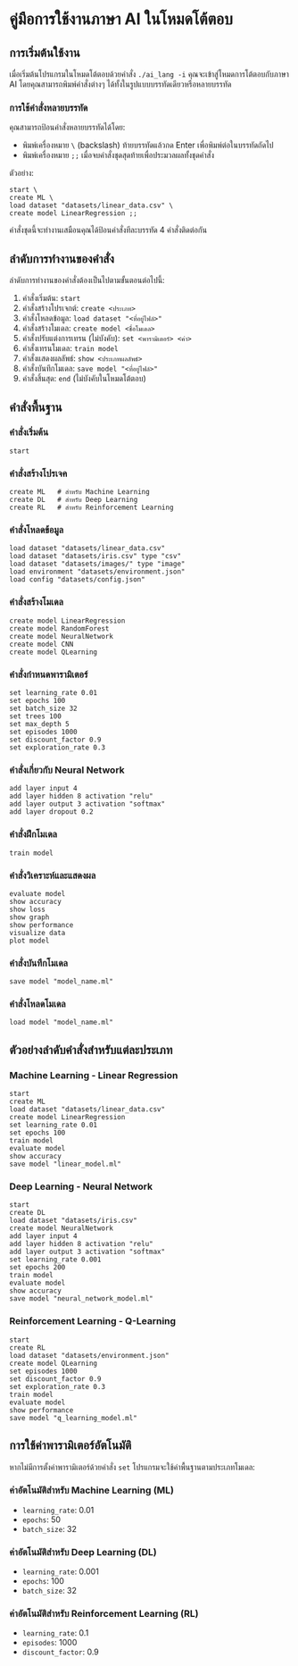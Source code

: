 
# คู่มือการใช้งานภาษา AI ในโหมดโต้ตอบ

## การเริ่มต้นใช้งาน

เมื่อเริ่มต้นโปรแกรมในโหมดโต้ตอบด้วยคำสั่ง `./ai_lang -i` คุณจะเข้าสู่โหมดการโต้ตอบกับภาษา AI โดยคุณสามารถพิมพ์คำสั่งต่างๆ ได้ทั้งในรูปแบบบรรทัดเดียวหรือหลายบรรทัด

### การใช้คำสั่งหลายบรรทัด

คุณสามารถป้อนคำสั่งหลายบรรทัดได้โดย:
- พิมพ์เครื่องหมาย `\` (backslash) ท้ายบรรทัดแล้วกด Enter เพื่อพิมพ์ต่อในบรรทัดถัดไป
- พิมพ์เครื่องหมาย `;;` เมื่อจบคำสั่งชุดสุดท้ายเพื่อประมวลผลทั้งชุดคำสั่ง

ตัวอย่าง:
```
start \
create ML \
load dataset "datasets/linear_data.csv" \
create model LinearRegression ;;
```

คำสั่งชุดนี้จะทำงานเสมือนคุณได้ป้อนคำสั่งทีละบรรทัด 4 คำสั่งติดต่อกัน

## ลำดับการทำงานของคำสั่ง

ลำดับการทำงานของคำสั่งต้องเป็นไปตามขั้นตอนต่อไปนี้:

1. คำสั่งเริ่มต้น: `start`
2. คำสั่งสร้างโปรเจกต์: `create <ประเภท>`
3. คำสั่งโหลดข้อมูล: `load dataset "<ที่อยู่ไฟล์>"`
4. คำสั่งสร้างโมเดล: `create model <ชื่อโมเดล>`
5. คำสั่งปรับแต่งการเทรน (ไม่บังคับ): `set <พารามิเตอร์> <ค่า>`
6. คำสั่งเทรนโมเดล: `train model`
7. คำสั่งแสดงผลลัพธ์: `show <ประเภทผลลัพธ์>`
8. คำสั่งบันทึกโมเดล: `save model "<ที่อยู่ไฟล์>"`
9. คำสั่งสิ้นสุด: `end` (ไม่บังคับในโหมดโต้ตอบ)

## คำสั่งพื้นฐาน

### คำสั่งเริ่มต้น
```
start
```

### คำสั่งสร้างโปรเจค
```
create ML   # สำหรับ Machine Learning
create DL   # สำหรับ Deep Learning
create RL   # สำหรับ Reinforcement Learning
```

### คำสั่งโหลดข้อมูล
```
load dataset "datasets/linear_data.csv"
load dataset "datasets/iris.csv" type "csv"
load dataset "datasets/images/" type "image"
load environment "datasets/environment.json"
load config "datasets/config.json"
```

### คำสั่งสร้างโมเดล
```
create model LinearRegression
create model RandomForest
create model NeuralNetwork
create model CNN
create model QLearning
```

### คำสั่งกำหนดพารามิเตอร์
```
set learning_rate 0.01
set epochs 100
set batch_size 32
set trees 100
set max_depth 5
set episodes 1000
set discount_factor 0.9
set exploration_rate 0.3
```

### คำสั่งเกี่ยวกับ Neural Network
```
add layer input 4
add layer hidden 8 activation "relu"
add layer output 3 activation "softmax"
add layer dropout 0.2
```

### คำสั่งฝึกโมเดล
```
train model
```

### คำสั่งวิเคราะห์และแสดงผล
```
evaluate model
show accuracy
show loss
show graph
show performance
visualize data
plot model
```

### คำสั่งบันทึกโมเดล
```
save model "model_name.ml"
```

### คำสั่งโหลดโมเดล
```
load model "model_name.ml"
```

## ตัวอย่างลำดับคำสั่งสำหรับแต่ละประเภท

### Machine Learning - Linear Regression
```
start
create ML
load dataset "datasets/linear_data.csv"
create model LinearRegression
set learning_rate 0.01
set epochs 100
train model
evaluate model
show accuracy
save model "linear_model.ml"
```

### Deep Learning - Neural Network
```
start
create DL
load dataset "datasets/iris.csv"
create model NeuralNetwork
add layer input 4
add layer hidden 8 activation "relu"
add layer output 3 activation "softmax"
set learning_rate 0.001
set epochs 200
train model
evaluate model
show accuracy
save model "neural_network_model.ml"
```

### Reinforcement Learning - Q-Learning
```
start
create RL
load dataset "datasets/environment.json"
create model QLearning
set episodes 1000
set discount_factor 0.9
set exploration_rate 0.3
train model
evaluate model
show performance
save model "q_learning_model.ml"
```

## การใช้ค่าพารามิเตอร์อัตโนมัติ

หากไม่มีการตั้งค่าพารามิเตอร์ด้วยคำสั่ง `set` โปรแกรมจะใช้ค่าพื้นฐานตามประเภทโมเดล:

### ค่าอัตโนมัติสำหรับ Machine Learning (ML)
- `learning_rate`: 0.01
- `epochs`: 50
- `batch_size`: 32

### ค่าอัตโนมัติสำหรับ Deep Learning (DL)
- `learning_rate`: 0.001
- `epochs`: 100
- `batch_size`: 32

### ค่าอัตโนมัติสำหรับ Reinforcement Learning (RL)
- `learning_rate`: 0.1
- `episodes`: 1000
- `discount_factor`: 0.9

